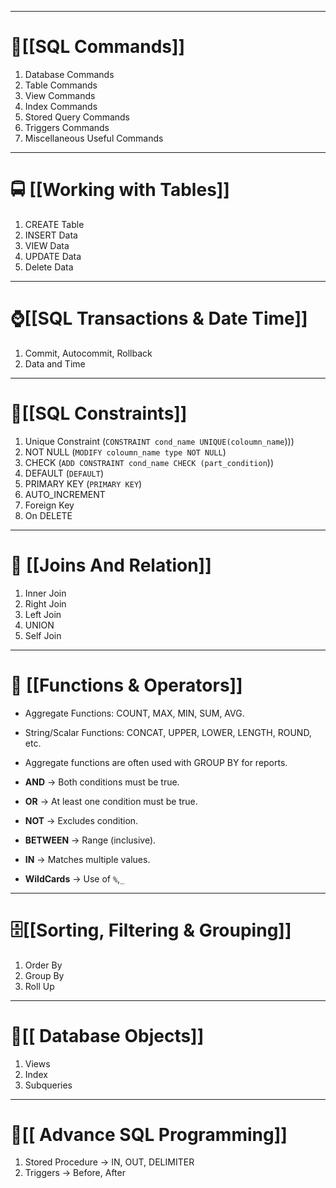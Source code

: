
---

# 🐬[[SQL Commands]] 

1. Database Commands
2. Table Commands
3. View Commands
4. Index Commands
5. Stored Query Commands
6. Triggers Commands
7. Miscellaneous Useful Commands

---

# 🚍 [[Working with Tables]] 

1. CREATE Table
2. INSERT Data
3. VIEW Data
4. UPDATE Data
5. Delete Data

---


# ⌚[[SQL Transactions & Date Time]]

1. Commit, Autocommit, Rollback
2. Data and Time

---

# 🧵[[SQL Constraints]] 

1. Unique Constraint (`CONSTRAINT cond_name UNIQUE(coloumn_name`)))
2. NOT NULL (`MODIFY coloumn_name type NOT NULL`)
3. CHECK (`ADD CONSTRAINT cond_name CHECK (part_condition`))
4. DEFAULT (`DEFAULT`)
5. PRIMARY KEY (`PRIMARY KEY`)
6. AUTO_INCREMENT
7. Foreign Key
8. On DELETE
---
# 🔗 [[Joins And Relation]] 

1. Inner Join
2. Right Join
3. Left Join
4. UNION 
5. Self Join

---

# 🛒 [[Functions & Operators]]

- Aggregate Functions: COUNT, MAX, MIN, SUM, AVG.
- String/Scalar Functions: CONCAT, UPPER, LOWER, LENGTH, ROUND, etc.
- Aggregate functions are often used with GROUP BY for reports.

- **AND** → Both conditions must be true.
- **OR** → At least one condition must be true.
- **NOT** → Excludes condition.
- **BETWEEN** → Range (inclusive).
- **IN** → Matches multiple values.

- **WildCards** →  Use of `%`,`_`

---

# 🗄️[[Sorting, Filtering & Grouping]]

1. Order By
2. Group By
3. Roll Up

---

# 🚩[[ Database Objects]]

1. Views
2. Index
3. Subqueries

---

# 🥏[[ Advance SQL Programming]]

1. Stored Procedure → IN, OUT, DELIMITER
2. Triggers → Before, After